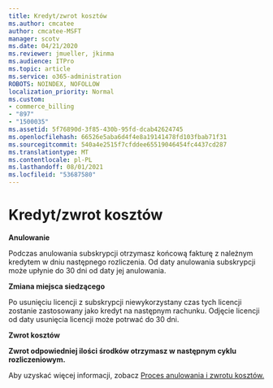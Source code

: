 ```yaml
---
title: Kredyt/zwrot kosztów
ms.author: cmcatee
author: cmcatee-MSFT
manager: scotv
ms.date: 04/21/2020
ms.reviewer: jmueller, jkinma
ms.audience: ITPro
ms.topic: article
ms.service: o365-administration
ROBOTS: NOINDEX, NOFOLLOW
localization_priority: Normal
ms.custom:
- commerce_billing
- "897"
- "1500035"
ms.assetid: 5f76890d-3f85-430b-95fd-dcab42624745
ms.openlocfilehash: 66526e5aba6d4f4e8a19141478fd103fbab71f31
ms.sourcegitcommit: 540a4e2515f7cfddee65519046454fc4437cd287
ms.translationtype: MT
ms.contentlocale: pl-PL
ms.lasthandoff: 08/01/2021
ms.locfileid: "53687580"
---
```

# <a name="creditrefund"></a>Kredyt/zwrot kosztów

**Anulowanie**
  
Podczas anulowania subskrypcji otrzymasz końcową fakturę z należnym kredytem w dniu następnego rozliczenia. Od daty anulowania subskrypcji może upłynie do 30 dni od daty jej anulowania.
  
**Zmiana miejsca siedzącego**
  
Po usunięciu licencji z subskrypcji niewykorzystany czas tych licencji zostanie zastosowany jako kredyt na następnym rachunku. Odjęcie licencji od daty usunięcia licencji może potrwać do 30 dni.

**Zwrot kosztów**

**Zwrot odpowiedniej ilości środków otrzymasz w następnym cyklu rozliczeniowym.**

Aby uzyskać więcej informacji, zobacz [Proces anulowania i zwrotu kosztów.](/microsoft-365/commerce/subscriptions/cancel-your-subscription) 
